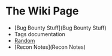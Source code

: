 # The Wiki Page

* [Bug Bounty Stuff](Bug Bounty Stuff)
* Tags documentation
* [Random](Random)
* [Recon Notes](Recon Notes)

